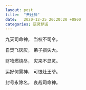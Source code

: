 ```yaml
---
layout: post
title:  "责灶神"
date:   2020-12-25 20:20:20 +0800
categories: 语灵梦话
---
```


九天司命神， 当权不司令。

自焚飞灰灰， 弟子损失大。

财物燃烧尽， 灾来不显灵。

运好何需神， 可恨灶王爷。

封号永除名， 哀哉司命神。